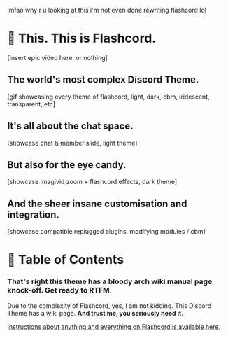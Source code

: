 lmfao why r u looking at this i'm not even done rewriting flashcord lol

# 📸 This. This is Flashcord.
[Insert epic video here, or nothing]
## The world's most complex Discord Theme.
[gif showcasing every theme of flashcord, light, dark, cbm, iridescent, transparent, etc]
## It's all about the chat space.
[showcase chat & member slide, light theme]
## But also for the eye candy.
[showcase imagivid zoom + flashcord effects, dark theme]
## And the sheer insane customisation and integration.
[showcase compatible replugged plugins, modifying modules / cbm]

# 📑 Table of Contents
### That's right this theme has a bloody arch wiki manual page knock-off. Get ready to RTFM.
Due to the complexity of Flashcord, yes, I am not kidding. This Discord Theme has a wiki page. **And trust me, you seriously need it.**

[Instructions about anything and everything on Flashcord is available here.](https://github.com/SiriusBYT/flashcord/wiki)
